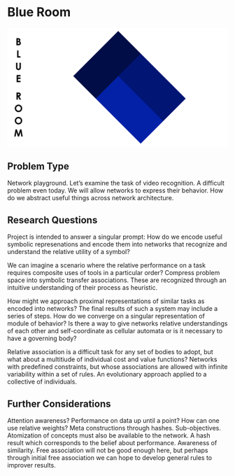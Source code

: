 # Blue Room

![banner](https://github.com/PatrickAllenCooper/BlueRoomAI/blob/master/banner.png)

## Problem Type
Network playground.
Let’s examine the task of video recognition. A difficult problem even today. We will allow networks to express their behavior. How do we abstract useful things across network architecture.

## Research Questions
Project is intended to answer a singular prompt: How do we encode useful symbolic represenations and encode them into networks that recognize and understand the relative utility of a symbol?

We can imagine a scenario where the relative performance on a task requires composite uses of tools in a particular order? Compress problem space into symbolic transfer associations. These are recognized through an intuitive understanding of their process as heuristic.

How might we approach proximal representations of similar tasks as encoded into networks? The final results of such a system may include a series of steps. How do we converge on a singular representation of module of behavior? Is there a way to give networks relative understandings of each other and self-coordinate as cellular automata or is it necessary to have a governing body?

Relative association is a difficult task for any set of bodies to adopt, but what about a multitiude of individual cost and value functions? Networks with predefined constraints, but whose associations are allowed with infinite variability within a set of rules.
An evolutionary approach applied to a collective of individuals.

## Further Considerations
Attention awareness?
Performance on data up until a point?
How can one use relative weights?
Meta constructions through hashes. Sub-objectives. Atomization of concepts must also be available to the network.
A hash result which corresponds to the belief about performance. Awareness of similarity.
Free association will not be good enough here, but perhaps through initial free association we can hope to develop general rules to improver results.